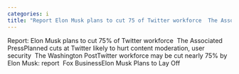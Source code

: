 ```yaml
---
categories: i
title: "Report Elon Musk plans to cut 75 of Twitter workforce  The Associated Press"
---
```

Report: Elon Musk plans to cut 75% of Twitter workforce&nbsp;&nbsp;The Associated PressPlanned cuts at Twitter likely to hurt content moderation, user security&nbsp;&nbsp;The Washington PostTwitter workforce may be cut nearly 75% by Elon Musk: report&nbsp;&nbsp;Fox BusinessElon Musk Plans to Lay Off